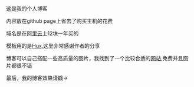 这是我的个人博客

内容放在github page上省去了购买主机的花费

域名是在[阿里云](https://www.aliyun.com)上12块一年买的

模板用的是[Hux](https://github.com/Huxpro/huxpro.github.io),这里非常感谢作者的分享

博客可以自己搭配一些高质量的图片，我找到了一个比较合适的[网站](https://unsplash.com/),免费并且图片都很不错

最后，我的博客效果请戳→


